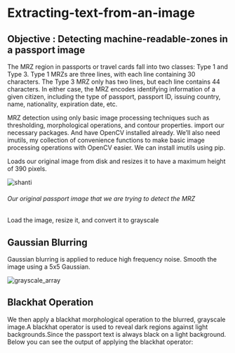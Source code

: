 # Extracting-text-from-an-image
## Objective : Detecting machine-readable-zones in a passport image

The MRZ region in passports or travel cards fall into two classes: 
Type 1 and Type 3. Type 1 MRZs are three lines, with each line containing 30 characters. 
The Type 3 MRZ only has two lines, but each line contains 44 characters. 
In either case, the MRZ encodes identifying information of a given citizen, including the type of passport, passport ID, issuing country, name, nationality, expiration date, etc.

MRZ detection using only basic image processing techniques such as thresholding, morphological operations, and contour properties. 
import our necessary packages. And have OpenCV installed already. We’ll also need imutils, my collection of convenience functions to make basic image processing operations with OpenCV easier. We can install imutils  using pip.

 Loads our original image from disk and resizes it to have a maximum height of 390 pixels.
 
 ![shanti](https://user-images.githubusercontent.com/53252686/86601213-a881ed00-bfbe-11ea-9037-24142ff444b9.jpeg)
 ###### Our original passport image that we are trying to detect the MRZ 
            
Load the image, resize it, and convert it to grayscale  

## Gaussian Blurring

Gaussian blurring is applied to reduce high frequency noise. Smooth the image using a 5x5 Gaussian.

![grayscale_array](https://user-images.githubusercontent.com/53252686/86603311-79b94600-bfc1-11ea-9108-46e055da7bd8.jpeg)

## Blackhat Operation

We then apply a blackhat morphological operation to the blurred, grayscale image.A blackhat operator is used to reveal dark regions against light backgrounds.Since the passport text is always black on a light background. Below you can see the output of applying the blackhat operator:



 
